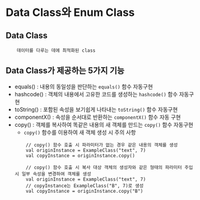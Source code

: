 # Data Class와 Enum Class

## Data Class
```
    데이터를 다루는 데에 최적화된 class
```
## Data Class가 제공하는 5가지 기능
 - equals() : 내용의 동일성을 판단하는 `equals()` 함수 자동구현
 - hashcode() : 객체의 내용에서 고유한 코드를 생성하는 `hashcode()` 함수 자동구현
 - toString() : 포함된 속성을 보기쉽게 나타내는 `toString()` 함수 자동구현
 - componentX() : 속성을 순서대로 반환하는 `componentX()` 함수 자동 구현
 - copy() : 객체를 복사하여 똑같은 내용의 새 객체를 만드는 `copy()` 함수 자동구현
   - `copy()` 함수를 이용하여 새 객체 생성 시 주의 사항
    ```
        // copy() 함수 호출 시 파라미터가 없는 경우 같은 내용의 객체를 생성
        val originInstance = ExampleClass("text", 7)
        val copyInstance = originInstance.copy()
   
        // copy() 함수 호출 시 복사 대상 객체의 생성자와 같은 형태의 파라미터 주입 시 일부 속성을 변경하여 객체를 생성
        val originInstance = ExampleClass("text", 7)
        // copyInstance는 ExampleClass("B", 7)로 생성
        val copyInstance = originInstance.copy("B")
    ```

